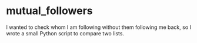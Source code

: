 # mutual_followers
I wanted to check whom I am following without them following me back, so I wrote a small Python script to compare two lists. 
